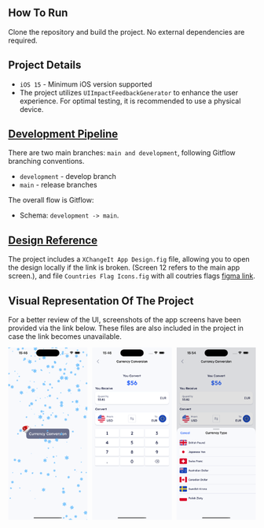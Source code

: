 ## How To Run
Clone the repository and build the project. No external dependencies are required.

## Project Details
* `iOS 15` - Minimum iOS version supported
* The project utilizes `UIImpactFeedbackGenerator` to enhance the user experience. For optimal testing, it is recommended to use a physical device.

## [Development Pipeline](https://www.atlassian.com/git/tutorials/comparing-workflows/gitflow-workflow)
There are two main branches: `main and development`, following Gitflow branching conventions.
* `development` - develop branch
* `main` - release branches

The overall flow is Gitflow:

* Schema: `development -> main`.

## [Design Reference](https://www.figma.com/design/OvTlQkYwuZp3pjuKKyLBGU/CryptoExchange-Mobile-App-FREE-(Community)?node-id=423-16231&t=BFamOO0oMyMdhkce-4)

The project includes a `XChangeIt App Design.fig` file, allowing you to open the design locally if the link is broken. (Screen 12 refers to the main app screen.), and file `Countries Flag Icons.fig` with all coutries flags [figma link](https://www.figma.com/design/3b9KVCprjufKmQk1Cd9BpS/Countries-Flag-icon-(%2B1000-ICON)-(Community)?m=auto&t=4dDbD2otAR6D3zfn-6). 

## Visual Representation Of The Project
For a better review of the UI, screenshots of the app screens have been provided via the link below. These files are also included in the project in case the link becomes unavailable.<br>

<div style="display: flex; align-items: center; justify-content: center; gap: 10px;">
    <div style="flex: 1; display: flex; justify-content: center;">
        <img src="./XChangeItAppScreenshots/HomeScreen.png" style="max-width: 100%; height: auto;"/>
    </div>
    <div style="flex: 1; display: flex; justify-content: center;">
        <img src="./XChangeItAppScreenshots/CurrencyConverterScreen.png" style="max-width: 100%; height: auto;"/>
    </div>
    <div style="flex: 1; display: flex; justify-content: center;">
        <img src="./XChangeItAppScreenshots/CurrencyTypeSheet.png" style="max-width: 100%; height: auto;"/>
    </div>
</div>
